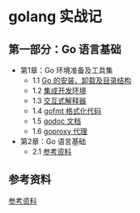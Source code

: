 # golang 实战记

## 第一部分：Go 语言基础

- 第1章：Go 环境准备及工具集
  - 1.1 [Go 的安装、卸载及目录结构](install.md)
  - 1.2 [集成开发环境](ide.md)
  - 1.3 [交互式解释器](interactive-interpreter.md)
  - 1.4 [gofmt 格式化代码](gofmt.md)
  - 1.5 [godoc 文档](godoc.md)
  - 1.6 [goproxy 代理](goproxy.md)
- 第2章：Go 语言基础
  - 2.1 [参考资料](reference.md)


## 参考资料
[参考资料](reference.md)
